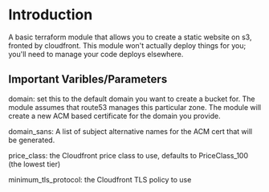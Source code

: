 # Introduction

A basic terraform module that allows you to create a static website on s3, fronted
by cloudfront. This module won't actually deploy things for you; you'll need to
manage your code deploys elsewhere.

## Important Varibles/Parameters

domain: set this to the default domain you want to create a bucket for. The module
assumes that route53 manages this particular zone. The module will create a new
ACM based certificate for the domain you provide.

domain_sans: A list of subject alternative names for the ACM cert that will be
generated.

price_class: the Cloudfront price class to use, defaults to PriceClass_100 (the lowest
tier)

minimum_tls_protocol: the Cloudfront TLS policy to use
